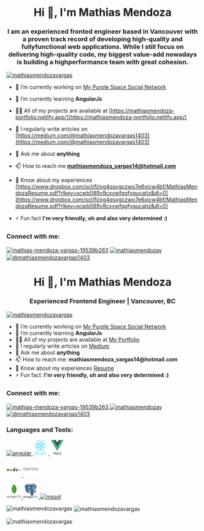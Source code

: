 <h1 align="center">Hi 👋, I'm Mathias Mendoza</h1>
<h3 align="center">I am an experienced fronted engineer based in Vancouver with a proven track record of developing high-quality and fullyfunctional web applications. While I still focus on delivering high-quality code, my biggest value-add nowadays is building a highperformance team with great cohesion.</h3>

<p align="left"> <a href="https://github.com/ryo-ma/github-profile-trophy"><img src="https://github-profile-trophy.vercel.app/?username=mathiasmendozavargas" alt="mathiasmendozavargas" /></a> </p>

- 🔭 I’m currently working on [My Purple Space Social Network](https://mypurplespace.netlify.app/)

- 🌱 I’m currently learning **AngularJs**

- 👨‍💻 All of my projects are available at [https://mathiasmendoza-portfolio.netlify.app/](https://mathiasmendoza-portfolio.netlify.app/)

- 📝 I regularly write articles on [https://medium.com/@mathiasmendozavargas1403](https://medium.com/@mathiasmendozavargas1403)

- 💬 Ask me about **anything**

- 📫 How to reach me **mathiasmendoza_vargas14@hotmail.com**

- 📄 Know about my experiences [https://www.dropbox.com/scl/fi/og4qsvgczwo7e6xicw4bf/MathiasMendozaResume.pdf?rlkey=xcwb089v9cxywfqgfyqucatjz&dl=0](https://www.dropbox.com/scl/fi/og4qsvgczwo7e6xicw4bf/MathiasMendozaResume.pdf?rlkey=xcwb089v9cxywfqgfyqucatjz&dl=0)

- ⚡ Fun fact **I'm very friendly, oh and also very determined :)**

<h3 align="left">Connect with me:</h3>
<p align="left">
<a href="https://linkedin.com/in/mathias-mendoza-vargas-19539b263" target="blank"><img align="center" src="https://raw.githubusercontent.com/rahuldkjain/github-profile-readme-generator/master/src/images/icons/Social/linked-in-alt.svg" alt="mathias-mendoza-vargas-19539b263" height="30" width="40" /></a>
<a href="https://instagram.com/mathiasmendozav" target="blank"><img align="center" src="https://raw.githubusercontent.com/rahuldkjain/github-profile-readme-generator/master/src/images/icons/Social/instagram.svg" alt="mathiasmendozav" height="30" width="40" /></a>
<a href="https://medium.com/@mathiasmendozavargas1403" target="blank"><img align="center" src="https://raw.githubusercontent.com/rahuldkjain/github-profile-readme-generator/master/src/images/icons/Social/medium.svg" alt="@mathiasmendozavargas1403" height="30" width="40" /></a>
</p>

<h1 style="text-align: center;">Hi 👋, I'm Mathias Mendoza</h1>
  <h3 style="text-align: center;">Experienced Frontend Engineer | Vancouver, BC</h3>

  <p align="left">
    <a href="https://github.com/ryo-ma/github-profile-trophy">
      <img src="https://github-profile-trophy.vercel.app/?username=mathiasmendozavargas" alt="mathiasmendozavargas" />
    </a>
  </p>

  <ul>
    <li>🔭 I’m currently working on <a href="https://mypurplespace.netlify.app/">My Purple Space Social Network</a></li>
    <li>🌱 I’m currently learning <strong>AngularJs</strong></li>
    <li>👨‍💻 All of my projects are available at <a href="https://mathiasmendoza-portfolio.netlify.app/">My Portfolio</a></li>
    <li>📝 I regularly write articles on <a href="https://medium.com/@mathiasmendozavargas1403">Medium</a></li>
    <li>💬 Ask me about <strong>anything</strong></li>
    <li>📫 How to reach me: <strong>mathiasmendoza_vargas14@hotmail.com</strong></li>
    <li>📄 Know about my experiences <a href="https://www.dropbox.com/scl/fi/og4qsvgczwo7e6xicw4bf/MathiasMendozaResume.pdf?rlkey=xcwb089v9cxywfqgfyqucatjz&dl=0">Resume</a></li>
    <li>⚡ Fun fact: <strong>I'm very friendly, oh and also very determined :)</strong></li>
  </ul>

  <h3 style="text-align: left;">Connect with me:</h3>
  <p align="left">
    <a href="https://linkedin.com/in/mathias-mendoza-vargas-19539b263" target="_blank">
      <img align="center" src="https://raw.githubusercontent.com/rahuldkjain/github-profile-readme-generator/master/src/images/icons/Social/linked-in-alt.svg" alt="mathias-mendoza-vargas-19539b263" height="30" width="40" />
    </a>
    <a href="https://instagram.com/mathiasmendozav" target="_blank">
      <img align="center" src="https://raw.githubusercontent.com/rahuldkjain/github-profile-readme-generator/master/src/images/icons/Social/instagram.svg" alt="mathiasmendozav" height="30" width="40" />
    </a>
    <a href="https://medium.com/@mathiasmendozavargas1403" target="_blank">
      <img align="center" src="https://raw.githubusercontent.com/rahuldkjain/github-profile-readme-generator/master/src/images/icons/Social/medium.svg" alt="@mathiasmendozavargas1403" height="30" width="40" />
    </a>
  </p>

  <h3 style="text-align: left;">Languages and Tools:</h3>

  <!-- Frontend -->
  <p align="left">
    <a href="https://angular.io" target="_blank" rel="noreferrer">
      <img src="https://angular.io/assets/images/logos/angular/angular.svg" alt="angular" width="40" height="40"/>
    </a>
    <a href="https://reactjs.org/" target="_blank" rel="noreferrer">
      <img src="https://raw.githubusercontent.com/devicons/devicon/master/icons/react/react-original-wordmark.svg" alt="react" width="40" height="40"/>
    </a>
    <a href="https://vuejs.org/" target="_blank" rel="noreferrer">
      <img src="https://raw.githubusercontent.com/devicons/devicon/master/icons/vuejs/vuejs-original-wordmark.svg" alt="vuejs" width="40" height="40"/>
    </a>
  </p>

  <!-- Backend -->
  <p align="left">
    <a href="https://nodejs.org" target="_blank" rel="noreferrer">
      <img src="https://raw.githubusercontent.com/devicons/devicon/master/icons/nodejs/nodejs-original-wordmark.svg" alt="nodejs" width="40" height="40"/>
    </a>
    <a href="https://expressjs.com" target="_blank" rel="noreferrer">
      <img src="https://raw.githubusercontent.com/devicons/devicon/master/icons/express/express-original-wordmark.svg" alt="express" width="40" height="40"/>
    </a>
  </p>

  <!-- Database -->
  <p align="left">
    <a href="https://www.mongodb.com/" target="_blank" rel="noreferrer">
      <img src="https://raw.githubusercontent.com/devicons/devicon/master/icons/mongodb/mongodb-original-wordmark.svg" alt="mongodb" width="40" height="40"/>
    </a>
    <a href="https://www.postgresql.org" target="_blank" rel="noreferrer">
      <img src="https://raw.githubusercontent.com/devicons/devicon/master/icons/postgresql/postgresql-original-wordmark.svg" alt="postgresql" width="40" height="40"/>
    </a>
    <a href="https://www.microsoft.com/en-us/sql-server" target="_blank" rel="noreferrer">
      <img src="https://www.svgrepo.com/show/303229/microsoft-sql-server-logo.svg" alt="mssql" width="40" height="40"/>
    </a>
  </p>

<p><img align="left" src="https://github-readme-stats.vercel.app/api/top-langs?username=mathiasmendozavargas&show_icons=true&locale=en&layout=compact" alt="mathiasmendozavargas" /></p>

<p>&nbsp;<img align="center" src="https://github-readme-stats.vercel.app/api?username=mathiasmendozavargas&show_icons=true&locale=en" alt="mathiasmendozavargas" /></p>

<p><img align="center" src="https://github-readme-streak-stats.herokuapp.com/?user=mathiasmendozavargas&" alt="mathiasmendozavargas" /></p>
